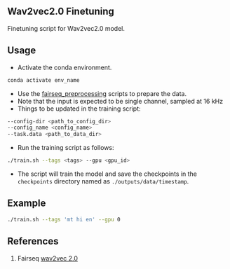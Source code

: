 ## Wav2vec2.0 Finetuning
Finetuning script for Wav2vec2.0 model.

## Usage
* Activate the conda environment.
```bash
conda activate env_name
```
* Use the [fairseq_preprocessing](https://github.com/Amartyaveer/NLTM-Spire/blob/main/recipes/fairseq_preprocessing/) scripts to prepare the data.
* Note that the input is expected to be single channel, sampled at 16 kHz
* Things to be updated in the training script:
```bash
--config-dir <path_to_config_dir>
--config_name <config_name>
--task.data <path_to_data_dir>
```
* Run the training script as follows:
```bash
./train.sh --tags <tags> --gpu <gpu_id>
```
* The script will train the model and save the checkpoints in the `checkpoints` directory named as `./outputs/data/timestamp`.


## Example

```bash
./train.sh --tags 'mt hi en' --gpu 0
```

## References
1. Fairseq [wav2vec 2.0](https://github.com/facebookresearch/fairseq/blob/main/examples/wav2vec/README.md)
